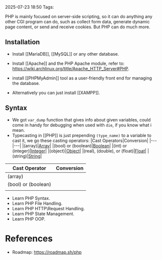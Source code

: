 2025-07-23 18:50
Tags: 

PHP is mainly focused on server-side scripting, so it can do anything any other CGI program can do, such as collect form data, generate dynamic page content, or send and receive cookies. But PHP can do much more.

## Installation

-  Install [[MariaDB]], [[MySQL]] or any other database.  
- Install [[Apache]] and the PHP Apache module, refer to: https://wiki.archlinux.org/title/Apache_HTTP_Server#PHP.
- install [[PHPMyAdmin]] tool as a user-friendly front end for managing the database.

- Alternatively you can just install [[XAMPP]].

## Syntax

- We got `var_dump` function that gives info about given variables, could come in handy for debugging when used with `die`, if you know what i mean.
- Typecasting in [[PHP]] is just prepending `(type_name)` to a variable to cast it, we go these casting operators:
 |Cast Operators|Conversion|
|---|---|
|(array)|[Array](https://www.phptutorial.net/php-tutorial/php-array/)|
|(bool) or (boolean)|[Boolean](https://www.phptutorial.net/php-tutorial/php-boolean/)|
|(int) or (integer)|[Integer](https://www.phptutorial.net/php-tutorial/php-int/)|
|(object)|[Object](https://www.phptutorial.net/php-oop/php-objects/)|
|(real), (double), or (float)|[Float](https://www.phptutorial.net/php-tutorial/php-float/)|
|(string)|[String](https://www.phptutorial.net/php-tutorial/php-string/)|

| Cast Operator       | Conversion |
| ------------------- | ---------- |
| (array)             |            |
| (bool) or (boolean) |            |
|                     |            |


-  Learn PHP Syntax.
-  Learn PHP File Handling.
-  Learn PHP HTTP\Request Handling.
-  Learn PHP State Management.
-  Learn PHP OOP.


# References

- Roadmap: https://roadmap.sh/php